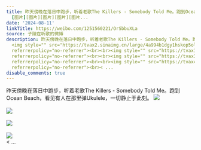 ```yaml
---
title: 昨天傍晚在落日中跑步，听着老歌The Killers - Somebody Told Me。跑到Ocean Beach，看见有人在那里弹Ukulele，一切静止于此刻。
  [图片][图片][图片][图片][图片...
date: '2024-08-11'
linkTitle: https://weibo.com/1251560221/OrSbbuXLa
source: 子陵在听歌的微博
description: 昨天傍晚在落日中跑步，听着老歌The Killers - Somebody Told Me。跑到Ocean Beach，看见有人在那里弹Ukulele，一切静止于此刻。
  <img style="" src="https://tvax2.sinaimg.cn/large/4a994b1dgy1hskop5olk9j21o0190b29.jpg"
  referrerpolicy="no-referrer"><br><br><img style="" src="https://tvax1.sinaimg.cn/large/4a994b1dgy1hskop6v2ifj21o0190b29.jpg"
  referrerpolicy="no-referrer"><br><br><img style="" src="https://tvax3.sinaimg.cn/large/4a994b1dgy1hskop87umxj21o0190e81.jpg"
  referrerpolicy="no-referrer"><br><br><img style="" src="https://tvax4.sinaimg.cn/large/4a994b1dgy1hskop48b5lj21o01904qq.jpg"
  referrerpolicy="no-referrer"><br>< ...
disable_comments: true
---
```

昨天傍晚在落日中跑步，听着老歌The Killers - Somebody Told Me。跑到Ocean Beach，看见有人在那里弹Ukulele，一切静止于此刻。 <img style="" src="https://tvax2.sinaimg.cn/large/4a994b1dgy1hskop5olk9j21o0190b29.jpg" referrerpolicy="no-referrer"><br><br><img style="" src="https://tvax1.sinaimg.cn/large/4a994b1dgy1hskop6v2ifj21o0190b29.jpg" referrerpolicy="no-referrer"><br><br><img style="" src="https://tvax3.sinaimg.cn/large/4a994b1dgy1hskop87umxj21o0190e81.jpg" referrerpolicy="no-referrer"><br><br><img style="" src="https://tvax4.sinaimg.cn/large/4a994b1dgy1hskop48b5lj21o01904qq.jpg" referrerpolicy="no-referrer"><br>< ...
